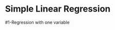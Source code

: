 **Simple Linear Regression**
==============================================

#1-Regression with one variable


